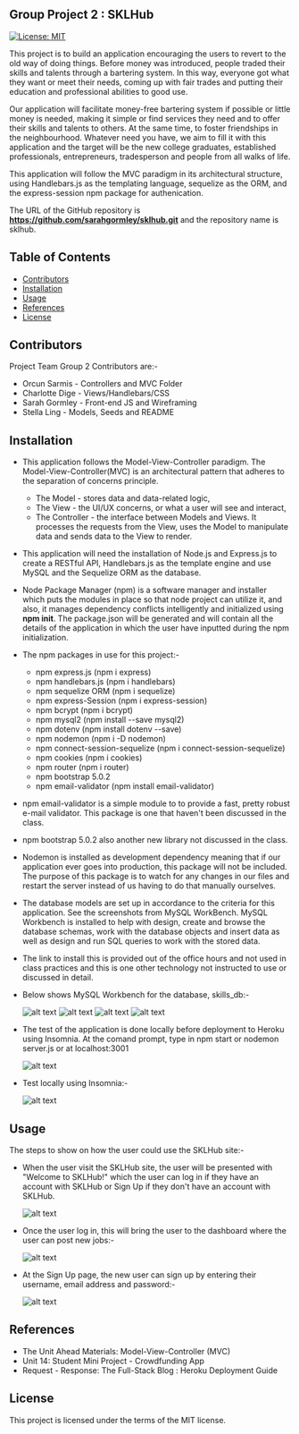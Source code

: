 ## Group Project 2 : SKLHub

[![License: MIT](https://img.shields.io/badge/License-MIT-yellow.svg)](https://opensource.org/licenses/MIT)


This project is to build an application encouraging the users to revert to the old way of doing things.  Before money was introduced, people traded their skills and talents through a bartering system.  In this way, everyone got what they want or meet their needs, coming up with fair trades and putting their education and professional abilities to good use.

Our application will facilitate money-free bartering system if possible or little money is needed, making it simple or find services they need and to offer their skills and talents to others.  At the same time, to foster friendships in the neighbourhood.  Whatever need you have, we aim to fill it with this application and the target will be the new college graduates, established professionals, entrepreneurs, tradesperson and people from all walks of life.

This application will follow the MVC paradigm in its architectural structure, using Handlebars.js as the templating language, sequelize as the ORM, and the express-session npm package for authenication.

The URL of the GitHub repository is <strong>https://github.com/sarahgormley/sklhub.git</strong> and the repository name is sklhub.



## Table of Contents

* [Contributors](#contributors)
* [Installation](#installation)
* [Usage](#usage)
* [References](#references)
* [License](#license)

## Contributors

Project Team Group 2 Contributors are:-

* Orcun Sarmis - Controllers and MVC Folder
* Charlotte Dige - Views/Handlebars/CSS
* Sarah Gormley - Front-end JS and Wireframing
* Stella Ling - Models, Seeds and README

## Installation

* This application follows the Model-View-Controller paradigm.  The Model-View-Controller(MVC) is an architectural pattern that adheres to the separation of concerns principle. 

   - The Model - stores data and data-related logic,
   - The View - the UI/UX concerns, or what a user will see and interact,
   - The Controller - the interface between Models and Views.  It processes the requests from the View, uses the Model to manipulate data and sends data to the View to render.

* This application will need the installation of Node.js and Express.js to create a RESTful API, Handlebars.js as the template engine and use MySQL and the Sequelize ORM as the database.

* Node Package Manager (npm) is a software manager and installer which puts the modules in place so that node project can utilize it, and also, it manages dependency conflicts intelligently and initialized using <strong>npm init</strong>.  The package.json will be generated and will contain all the details of the application in which the user have inputted during the npm initialization.

* The npm packages in use for this project:-

  - npm express.js (npm i express)
  - npm handlebars.js (npm i handlebars)
  - npm sequelize ORM (npm i sequelize)
  - npm express-Session (npm i express-session)
  - npm bcrypt (npm i bcrypt)
  - npm mysql2 (npm install --save mysql2)
  - npm dotenv (npm install dotenv --save)
  - npm nodemon (npm i -D nodemon)
  - npm connect-session-sequelize (npm i connect-session-sequelize)
  - npm cookies (npm i cookies)
  - npm router (npm i router)
  - npm bootstrap 5.0.2 
  - npm email-validator (npm install email-validator)

* npm email-validator is a simple module to to provide a fast, pretty robust e-mail validator.  This package is one that haven't been discussed in the class.

* npm bootstrap 5.0.2 also another new library not discussed in the class.

* Nodemon is installed as development dependency meaning that if our application ever goes into production, this package will not be included. The purpose of this package is to watch for any changes in our files and restart the server instead of us having to do that manually ourselves. 

* The database models are set up in accordance to the criteria for this application.  See the screenshots from MySQL WorkBench. MySQL Workbench is installed to help with design, create and browse the database schemas, work with the database objects and insert data as well as design and run SQL queries to work with the stored data.

* The link to install this is provided out of the office hours and not used in class practices and this is one other technology not instructed to use or discussed in detail.

* Below shows MySQL Workbench for the database, skills_db:-

    ![alt text](./assets/JobModel.png)
    ![alt text](./assets/JobSeed.png)
    ![alt text](./assets/UserModel.png)
    ![alt text](./assets/UserSeed.png)

* The test of the application is done locally before deployment to Heroku using Insomnia. At the comand prompt, type in npm start or nodemon server.js or at localhost:3001

  ![alt text](./assets/NodemonTest.png)

* Test locally using Insomnia:-

  ![alt text](./assets/LandingPage.png) 

## Usage

The steps to show on how the user could use the SKLHub site:-

* When the user visit the SKLHub site, the user will be presented with "Welcome to SKLHub!" which the user can log in if they have an account with SKLHub or Sign Up if they don't have an account with SKLHub.  

  ![alt text](./assets/LandingPage2.png)

* Once the user log in, this will bring the user to the dashboard where the user can post new jobs:-

  ![alt text](./assets/NewJobPost.png)

* At the Sign Up page, the new user can sign up by entering their username, email address and password:-

  ![alt text](./assets/SignUp2.png)


## References

* The Unit Ahead Materials: Model-View-Controller (MVC)
* Unit 14: Student Mini Project - Crowdfunding App
* Request - Response: The Full-Stack Blog : Heroku Deployment Guide

## License

This project is licensed under the terms of the MIT license.

